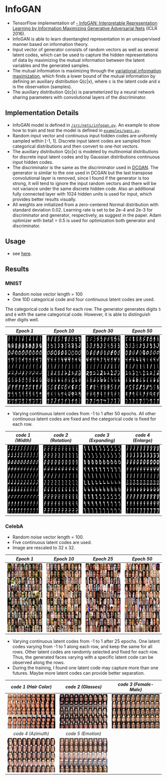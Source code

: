 # InfoGAN

- TensorFlow implementation of [- InfoGAN: Interpretable Representation Learning by Information Maximizing Generative Adversarial Nets](https://arxiv.org/abs/1511.06434) (ICLR 2016). 
- InfoGAN is able to learn disentangled representation in an unsupervised manner based on information theory.
- Input vector of generator consists of random vectors as well as several latent codes, which can be used to capture the hidden representations of data by maximizing the mutual information between the latent variables and the generated samples.
- The mutual information is maximizing through the [variational information maximization](https://pdfs.semanticscholar.org/f586/4b47b1d848e4426319a8bb28efeeaf55a52a.pdf), which finds a lower bound of the mutual information by defining an auxiliary distribution Q(c|x), where c is the latent code and x is the observation (samples).
- The auxiliary distribution Q(c|x) is parameterized by a neural network sharing parameters with convolutional layers of the discriminator.
 

## Implementation Details
- InfoGAN model is defined in [`/src/nets/infogan.py`](/src/nets/infogan.py). An example to show how to train and test the model is defined in [`examples/gans.py`](../../examples/gans.py).
- Random input vector and continuous input hidden codes are uniformly sampled within [-1, 1]. Discrete input latent codes are sampled from categorical distributions and then convert to one-hot vectors.
- The auxiliary distribution Q(c|x) is modeled by multinomial distributions for discrete input latent codes and by Gaussian distributions continuous input hidden codes.
- The discriminator is the same as the discriminator used in [DCGAN](https://arxiv.org/abs/1511.06434). The generator is similar to the one used in DCGAN but the last transpose convolutional layer is removed, since I found if the generator is too strong, it will tend to ignore the input random vectors and there will be not variance under the same discrete hidden code. Also an additional fully connected layer with 1024 hidden units is used for input, which provides better results visually.
- All weights are initialized from a zero-centered Normal distribution with standard deviation 0.02. Learning rate is set to be 2e-4 and 2e-3 for discriminator and generator, respectively, as suggest in the paper. Adam optimizer with beta1 = 0.5 is used for optimization both generator and discriminator.


## Usage 
- see [here](https://github.com/conan7882/tf-gans#usage).

## Results
### MNIST
- Random noise vector length = 100
- One 10D categorical code and four continuous latent codes are used.

The categorical code is fixed for each row. The generator generates digits `5` and `8` with the same categorical code. However, it is able to distinguish other digits well.

*Epoch 1* | *Epoch 10* |*Epoch 30* | *Epoch 50* |
:--: | :---: | :--: | :---: | 
<img src = 'figs/mnist/generate_im_0.png' height = '220px' width = '220px'> | <img src = 'figs/mnist/generate_im_9.png' height = '220px' width = '220px'>|<img src = 'figs/mnist/generate_im_29.png' height = '220px' width = '220px'> | <img src = 'figs/mnist/generate_im_49.png' height = '220px' width = '220px'>

- Varying continuous latent codes from -1 to 1 after 50 epochs. All other continuous latent codes are fixed and the categorical code is fixed for each row.

*code 1 (Width)* | *code 2 (Rotation)* |*code 3 (Expanding)* | *code 4 (Enlarge)*
:--: | :---: | :--: | :--: | 
<img src = 'figs/mnist/interp_cont_1_49.png' height = '220px' width = '220px'> | <img src = 'figs/mnist/interp_cont_2_49.png' height = '220px' width = '220px'>|<img src = 'figs/mnist/interp_cont_3_49.png' height = '220px' width = '220px'>|<img src = 'figs/mnist/interp_cont_0_49.png' height = '220px' width = '220px'>|


### CelebA
- Random noise vector length = 100.
- Five continuous latent codes are used.
- Image are rescaled to 32 x 32.

*Epoch 1* | *Epoch 10* |*Epoch 25* | *Epoch 50* |
:--: | :---: | :--: | :---: | 
<img src = 'figs/face/random_sampling_0.png' height = '220px' width = '220px'> | <img src = 'figs/face/random_sampling_9.png' height = '220px' width = '220px'>|<img src = 'figs/face/random_sampling_24.png' height = '220px' width = '220px'> | <img src = 'figs/face/random_sampling_49.png' height = '220px' width = '220px'>


- Varying continuous latent codes from -1 to 1 after 25 epochs. One latent codes varying from -1 to 1 along each row, and keep the same for all rows. Other latent codes are randomly selected and fixed for each row. Thus, the generated faces varying with a specific latent code can be observed along the rows.
- During the training, I found one latent code may capture more than one futures. Maybe more latent codes can provide better separation.

*code 1 (Hair Color)* | *code 2 (Glasses)* |*code 3 (Female-Male)* | 
:--: | :---: | :--: | 
<img src = 'figs/face/interp_cont_0_46.png' height = '110px' width = '220px'> | <img src = 'figs/face/interp_cont_1_25.png' height = '110px' width = '220px'>|<img src = 'figs/face/interp_cont_2_30.png' height = '110px' width = '220px'>|
*code 4 (Azimuth)* | *code 5 (Emotion)* |
<img src = 'figs/face/interp_cont_3_41.png' height = '110px' width = '220px'> | <img src = 'figs/face/interp_cont_4_47.png' height = '110px' width = '220px'>|


